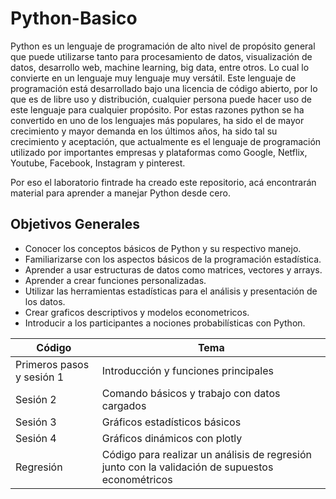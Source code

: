 # Python-Basico
Python es un lenguaje de programación de alto nivel de propósito general que puede utilizarse tanto para procesamiento de datos, visualización de datos, desarrollo web, machine learning, big data, entre otros. Lo cual lo convierte en un lenguaje muy lenguaje muy versátil.
Este lenguaje de programación está desarrollado bajo una licencia de código abierto, por lo que es de libre uso y distribución, cualquier persona puede hacer uso de este lenguaje para cualquier propósito. Por estas razones python se ha convertido en uno de los lenguajes más populares, ha sido el de mayor crecimiento y mayor demanda en los últimos años, ha sido tal su crecimiento y aceptación, que actualmente es el lenguaje de programación utilizado por importantes empresas y plataformas como Google, Netflix, Youtube, Facebook, Instagram y pinterest.

Por eso el laboratorio fintrade ha creado este repositorio, acá encontrarán material para aprender a manejar Python desde cero.

## Objetivos Generales

* Conocer los conceptos básicos de Python y su respectivo manejo.
* Familiarizarse con los aspectos básicos de la programación estadística.
* Aprender a usar estructuras de datos como matrices, vectores y arrays.
* Aprender a crear funciones personalizadas.
* Utilizar  las  herramientas  estadísticas  para  el  análisis  y  presentación  de  los  datos.
* Crear graficos descriptivos y modelos econometricos.
* Introducir a los participantes a nociones probabilísticas con Python.


| Código | Tema |
| --- | --- |
| Primeros pasos y sesión 1| Introducción y funciones principales|
| Sesión 2| Comando básicos y trabajo con datos cargados |
| Sesión 3| Gráficos estadísticos básicos |
| Sesión 4 | Gráficos dinámicos con plotly|
| Regresión | Código para realizar un análisis de regresión junto con la validación de supuestos econométricos |
